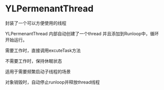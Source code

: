 # YLPermenantThread
封装了一个可以方便使用的线程


YLPermenantThread
内部自动创建了一个thread 并且添加到Runloop中，循环开始运行。

需要工作时，直接调用excuteTask方法

不需要工作时，保持休眠状态

适用于需要频繁启动子线程的场景

对象销毁时，自动停止runloop并释放thread线程
